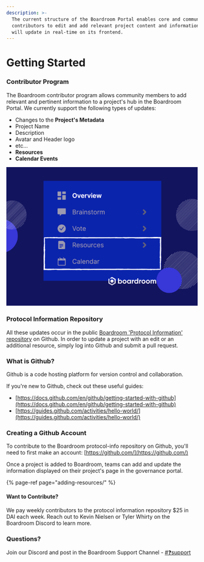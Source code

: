 ```yaml
---
description: >-
  The current structure of the Boardroom Portal enables core and community
  contributors to edit and add relevant project content and information, which
  will update in real-time on its frontend.
---
```


# Getting Started

### Contributor Program

The Boardroom contributor program allows community members to add relevant and pertinent information to a project's hub in the Boardroom Portal. We currently  support the following types of updates:

*  Changes to the **Project's Metadata**
  * Project Name
  * Description
  * Avatar and Header logo
  * etc...
* **Resources**
* **Calendar Events**

![A Project&apos;s Navigation Sidebar on the Boardroom Portal](../../.gitbook/assets/image%20%286%29.png)

### Protocol Information Repository 

All these updates occur in the public [Boardroom 'Protocol Information' repository](https://github.com/boardroom-inc/protocol-Info) on Github. In order to update a project with an edit or an additional resource, simply log into Github and submit a pull request.

### What is Github? 

Github is a code hosting platform for version control and collaboration. 

If you're new to Github, check out these useful guides: 

* [https://docs.github.com/en/github/getting-started-with-github](https://docs.github.com/en/github/getting-started-with-github)
* [https://guides.github.com/activities/hello-world/](https://guides.github.com/activities/hello-world/)

### Creating a Github Account

To contribute to the Boardroom protocol-info repository on Github, you'll need to first make an account: [https://github.com/](https://github.com/) 

Once a project is added to Boardroom, teams can add and update the information displayed on their project's page in the governance portal. 

{% page-ref page="adding-resources/" %}

#### Want to Contribute? 

We pay weekly contributors to the protocol information repository $25 in DAI each week. Reach out to Kevin Nielsen or Tyler Whirty on the Boardroom Discord to learn more. 

### Questions? 

Join our Discord and post in the Boardroom Support Channel - [\#❓support](https://discord.gg/CEZ8WfuK8s) 

